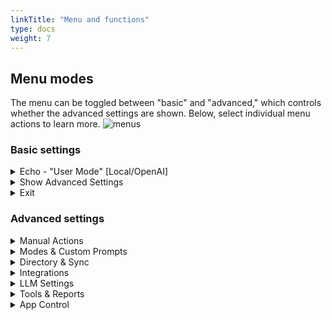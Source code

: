 ```yaml
---
linkTitle: "Menu and functions"
type: docs
weight: 7
---
```

## Menu modes
The menu can be toggled between "basic" and "advanced," which controls whether the advanced settings are shown. Below, select individual menu actions to learn more.
![menus](/images/menus.png)
### Basic settings
<details>
<summary>Echo - "User Mode" [Local/OpenAI]</summary>

- The Echo task is enabled upon launch by default but can be toggled on/off by selecting the menu item.

	{{< callout type="warning" >}}
	If the Echo task is greyed out, App configuration is incomplete or invalid. 
	{{< /callout >}}

- When enabled, Echo automatically looks for new audio files, performs summarization based on the current User Mode, and uploads new files to the user-defined folders.
	- If Notion is enabled and setup, new summaries are automatically uploaded to a Notion database.
	- If Autosync is enabled, newly generated summaries will automatically overwrite old files if there is a filename match.  
- The Echo task status shows the current User Mode as "Developer," "Business," "Personal," or "Custom."
- The Echo task status shows the current compute resource as either "Local" or "OpenAI."
	- If the UI says "Local," then both transcription and summarization are set to your local machine.
	- If the UI says "OpenAI," then either transcription or summarization (or both) are set to use OpenAI and an API key has been provided.

	{{< callout type="warning" >}}
	Using OpenAI means that data is sent to the OpenAI servers before being returned to your computer. An internet connection is required for this mode and it may incur expenses depending on selected OpenAI models.
	{{< /callout >}}
</details>

<details>
<summary>Show Advanced Settings</summary>

- Advanced settings is toggleable and is saved to the configuration file. Restarting the App will automatically load the last saved menu mode.
</details>

<details>
<summary>Exit</summary>

- App exits from tray and no longer runs in the background. Ollama will remain in the tray app but cached models will be cleared from memory and may need to re-initialize during next app launch.
</details>

### Advanced settings
<details>
<summary>Manual Actions</summary>

### Manual Actions
- #### Run custom summary
	- Enables the user to manually select one more files for summarization with custom prompting. These prompts are different than the currently selected User Mode and allow the user to run individual summaries without having to change current mode or stop automatic background processes.
	- The output file quality and format will vary based on the selected prompting, though typically are simple summary paragraphs.
	- To use custom summary
		- Select one or multiple files using standard keyboard shortcuts.
		- Select your preferred prompt from the dropdown menu. You can add, edit, and delete custom prompts elsewhere in the App advanced settings.
		- After selecting the custom prompt, summarization will start, using either Local or OpenAI resources depending on current settings.
		- Once summarization is complete, name the file and select "Save." Files will automatically be moved to the user-selected "Custom" folder path. 

	{{< callout type="warning" >}}
	The custom summary function does not automatically apply Tags, prepare Keynotes, or append Transcripts from the selected files. 
	{{< /callout >}}

- #### Run weekly summary
	- If selected, will force the app to check whether any new weekly summaries are available for generation.
- #### Run monthly summary
	- If selected, will force the app to check whether any new monthly summaries are available for generation. 
 
	{{< callout type="info" >}}
	If the Echo task is enabled, the app automatically checks whether new weekly and monthly summaries are available once per hour.
	{{< /callout >}}

- #### Tag file with keywords
	- Enables the user to select any .md file and apply tags from the current User Mode. When selected, navigate to the target .md file and confirm selection in the App. Tags will automatically be applied if any matches are found.
</details>

<details>
<summary>Modes & Custom Prompts</summary>

### Modes & Custom Prompts
- #### Switch mode
	- Select the currently active User Mode. Available and correctly configured modes can be selected from the dropdown menu. Changing the active User Mode will update the current "Echo" task status.
	- All new summaries will use the newly selected mode. Existing summaries from the prior user mode will not be overwritten.

- #### Edit modes 
	{{< callout type="warning" >}}
	Adding or modifying a custom user mode is an advanced action and is not recommended for casual users.
	{{< /callout >}}
	- Add, remove, or edit custom user modes, such as personal journaling, goal setting and reflection, fitness and health tracking, bedtime storytelling, D&D worldbuilding, etc. Anything you talk a lot about! 
	- Select Add/Remove/Edit from the first dropdown menu.
	- To "Add" a new custom user mode, the user must first prepare several files, including:
		- Ollama system prompt for individual summaries (no filetype suffix)
		- Ollama system prompt for weekly summaries (no filetype suffix)
		- Ollama system prompt for monthly summaries (no filetype suffix)
		- OpenAI system prompt for individual summaries (.txt)
		- OpenAI system prompt for weekly summaries (.txt)
		- OpenAI system prompt for monthly summaries (.txt)
		- Taglist .json file
	- Using the GUI, provide a custom name for the new user mode and navigate to the prepared files. Once all fields exist and the custom user mode name is unique, "Save" the new user mode.
	- To "Remove" a custom user mode, simply select the desired mode from the dropdown and complete confirmation prompting. Removing a custom user mode does not delete or modify the matching system prompts or taglist files.
	- To "Edit" a custom user mode, navigate to the desired mode from the dropdown menu.
	- Using the GUI, make any necessary modifications and/or select updated system prompts and taglist files (see "Add" custom user mode for details). Once all fields exist and the name is unique, "Save" edits to the user mode.
- #### Edit custom prompts
	- Add, remove, or edit custom prompts for the "Run custom summary" function. These custom prompts are meant as lightweight prompting options that allow the user run one-off summaries with flexibility and without preparing system prompts or custom models. Some prompt tuning via "Edit" may be required to get the desired output. 
	- Select Add/Remove/Edit from the first dropdown menu.
	- To "Add" a new custom prompt, provide a custom name and prompting instructions for each step of summarization. The summarization script "chunks" the text-to-be-summarized into more manageable pieces, and so you must provide both an initial prompt (for the first chunk) and chunk prompts (to for continued summarization). All prompts must contain "{chunk}" at the end of the prompt in order for the script to ingest appropriately. See autofill examples for formatting details.
		- Summary initial prompt - provide initial context and instructions to the LLM about what the scope of the summary should contain.
		- Summary chunk prompt - provide supporting context and instructions to the LLM about what is being summarized. 
		- Keynote initial prompt
		- Keynote chunk prompt
	- Once all fields exist and the custom prompt name is unique, "Save" the new custom prompts. The app will automatically restart, and the new prompt will become available in "Run custom summary."
	- To "Remove" a prompt, simply select the desired prompt from the dropdown and complete confirmation screens. Removing the custom prompt deletes all prompting instructions and cannot be undone.
	- To "Edit" a custom prompt, navigate to the desired prompt from the dropdown menu.
	- Using the GUI, make any necessary modifications to the prompts or name. Once all fields exist and the name is unique, "Save" edits to the custom prompt.
- ### Edit file preferences
	- Customize the output summary files from "Echo," including output filename, tags, keynotes, and appended transcripts.
	- To change filename, simply enter the preferred name. The GUI will automatically update to show what the new filesname will look like. Currently, it is impossible to remove or modify the appended dates/timestamps and (Weekly)/(Monthly) labels.

	{{< callout type="warning" >}}
	When a new filename is selected, the user must confirm deletion of cached summary files within the App folder. This does not impact the saved files in the users folders or Notion uploads (if enabled). Canceling out will not delete any files and will not save the updated filename.  
	
	Once "Confirm" is selected, the cached files will be deleted and Echo will automatically start re-summarizing all existing transcripts, weekly, and monthly summaries with the new filename. Please note, this may take a while depending on the number of files to be re-summarized.
	{{< /callout >}}

	- In addition to filename, the user can toggle the output format of the various summaries to include or exclude "Tags," "Keynotes," and "Transcripts." Changing these toggles will not reset cached files. These new settings will only apply to newly generated summaries.

	{{< callout type="info" >}}
	Disabling "Keynotes" will reduce both input and output tokens required to perform summarization tasks.  However, disabling "Transcripts" does not impact the number of required tokens.
	{{< /callout >}}

- #### Edit tags
	- Allows the user to customize the taglist of the currently selected User Mode displayed in the "Echo" task bar. Tags can be added, removed, or edited via the GUI.
	
	{{< callout type="info" >}}
	Echo does not support multi-word tags or nonsense words. Abbreviations occasionally work, such as "LLM" or "API," though not always. For the most consistent tagging, use simple, one-word tags and enter as lower-case.
	{{< /callout >}}
	
</details>

<details>
<summary>Directory & Sync</summary>

### Directory & Sync
- #### Set folders
	- Set new folder paths for the output summary files. Simply navigate to the desired location for each folder.

	{{< callout type="info" >}}
	The summary file type in the Notion database is set based on the folder path. If Notion is enabled, it is strongly recommended to set separate folders for individual, weekly, monthly, and custom outputs for clear labeling. If a single folder is used for multiple summary types, Notion will report "unknown" summary type.
	{{< /callout >}}

- #### Toggle autosync
	- Enable/disable Autosync functionality. It is recommended to enable Autosync.
	- If Autosync is enabled:
		- Summaries generated by Echo are automatically pushed to user folders and overwrite files of the same name.
		- Manual edits to summaries in the user folders are automatically pushed to Notion.
		- The direction of file overwrite is: cached summaries (not seen) --> summaries in user folders --> Notion database entries

		{{< callout type="warning" >}}
		 Because of file overwrite actions, there is a possibility of data loss under a very specific set of conditions:
		- If Autosync is enabled and Notion is disabled:
			- Any manual edits will be overwritten if in-app "cached files" are deleted and regenerated (very uncommon and requires manual confirmation).
		- If Autosync is enabled and Notion integration is enabled:
			- Any manual edits to the Notion database entries will be overwritten if 1) the user makes separate edits to the original summary file or 2) if in-app "cached files" are deleted and regenerated (very uncommon and requires manual confirmation).
		{{< /callout >}}

</details>

<details>
<summary>Integrations</summary>

###Integrations
- #### OpenAI API key
	- This function allows the user to set an API key for OpenAI, which is required to use OpenAI summarization or transcription functionality. Before setting up, create an OpenAI account and add balance to the account.
	- To setup:
		- Visit [OpenAI](https://platform.openai.com/api-keys) for an API key.
		- In the upper right hand corner, select "Create a new secret key" and follow prompting.
		- Copy the secret key to the clipboard and paste into the Echo app.

		{{< callout type="warning" >}}
		The API key is stored locally and in plain text in the config.toml file, which is in the root directory of the Echo app folder.
		{{< /callout >}}

- #### Notion setup
	- Connect Echo with [Notion](https://www.notion.com/), a cloud-based note taking and organization app.
	- A setup video is shown here (@@@) and is documented below.
	- Before proceeding, create a Notion account. Setup can be performed with either the in-browser app or the downloaded Notion app
	- In the browser or app, select "Add a page" and label as preferred (e.g. using "Echo" as an example for the below instructions)
	- On the new page, add a new "Database - Inline"
	- Format the new database with the following columns in this exact order:
		- First column: "Name"
		- Second column: "Tags" - change column type to "Multi-select"
		- Third column: "Date" - change column type to "Date"
		- Fourth column: "Type" - change column type to "Multi-select"
		- Fifth column: "Last uploaded" - change column type to "Date"
	- Once the database is setup, API access needs to be given to the specific page. Visit [Notion Integrations](https://www.notion.so/my-integrations) and login/create an account.
	- Add a "New Integration" and select the associated workspace containing the "Echo" page. "Type" can be set to "Internal." 
	- Navigate to the "Access" tab, "+Select pages," and select the new "Echo" page. Confirm access.
	- Navigate to the "Configuration" tab and ensure access to Read/Update/Insert content.
	- Show the "Internal Integration Secret" API key and copy into the Echo app Notion setup page.

	{{< callout type="warning" >}}
	The API key is stored locally and in plain text in the config.toml file, which is in the root directory of the Echo app folder.
	{{< /callout >}}
	
	- Return to the Notion "Echo" page and navigate to database settings. Select "Copy link to view," which provides a URL string.
	- In the Echo app, paste the unique, 32 character string from the URL into the setup dialog and save changes.
	
	{{< callout type="info" >}}
	The 32 character string is buried in the URL and precedes "?v", such as:  
	`www.notion.so/`<span style="background: yellow; color:black;">22767a106600802ab991fba13bf1f8b8</span>`?v=22767a1066008032bd49000c64c00285&source=copy_link`
	{{< /callout >}}
	
	- If performed correctly, the app will restart and summary files will automatically start updating in the Notion database.
- #### Obsidian setup
	- The Echo app was originally designed for [Obsidian](https://obsidian.md/download) users. Simply set the file directory paths for summary outputs to the desired Obsidian Vault. No additional actions are required.
</details>

<details>
<summary>LLM Settings</summary>

### LLM Settings
- #### Local/OpenAI settings
	- Set or edit the default summarization and transcription settings.

		{{< callout type="info" >}}
		During app start-up, Echo quickly checks for the presence of an NVIDIA GPU. If a compatible NVIDIA GPU is not detected, the user can select either OpenAI or CPU-only local fallback.
		{{< /callout >}}

	- Summarization options:
		- If summarization is set to "Local," Echo will use custom Ollama models, which are generated by the App during first time setup. By default, the Ollama base model is Mistral, which is lightweight and performant for basic summarization tasks.
		- If summarization is set to "OpenAI," the default model is set to GPT3.5-turbo, which is a good balance of summarization quality, speed, and token cost (as of July 2025).

		{{< callout type="info" >}}
		Alternative local models can be set using [Ollama models](#ollama-models).
		{{< /callout >}}

	- Transcription options:
		- If transcription is set to "local" the user can choose the selected model and compute resource.
			- The transcription models include base, medium, large, etc.

			{{< callout type="info" >}}
			The highest fidelity model is large_v3, which can be resource intensive. Smaller models, like "medium" may be more practical on lower-end hardware if the transcription speed is too slow (see [Energy & Savings](#energy--savings) for in-app testing method).
			{{< /callout >}}

			- The transcription compute options are either cuda-based (i.e. GPU) or CPU-based. Cuda will be selected by default for most users and is strongly preferred if an NVIDIA GPU is available.
		- If transcription is is set to "OpenAI," audio files will be uploaded to OpenAI and transcribed using "Whisper."

			{{< callout type="warning" >}}
			Transcription via OpenAI can be expensive, especially for large files.
			{{< /callout >}}

- #### Ollama models
	- Select different Ollama models as the "base" model, for testing and development.
	- By default, Mistral 7B is used as the base model. Three custom models are generated from the base model, using the provided, in-app system prompt files. If the user wants to test alternates (i.e. Deepseek, Mixtral, Llama2, etc), they can enter or select within this dialog page.
	- Currently installed Ollama models (cmd, "ollama list") are shown in the dropdown menu. New models, not yet downloaded, can be entered manually but must explicitly match one of the models listed on the [Ollama page](https://ollama.com/search).

	{{< callout type="info" >}}
	In testing and development, Mistral consistently generated the highest quality summarization results and is strongly recommended. It is relatively lightweight, compared to many alternatives, and is operable on most hardware.
	{{< /callout >}} 
	
</details>

<details>
<summary>Tools & Reports</summary>

### Tools & Reports
- #### App statistics
	- A simple dialog page that shows the user app statistics and usage. Values can be reset, if desired.
- #### Energy & savings
	- An in-app calculator that allows the user to test in-app transcription and summarization speeds, as well as estimate cost of running locally versus using OpenAI servers.
	- To test transcription speed, select the appropriate button. A short, 3 minute test file will be transcribed and the time taken to perform transcription is used to calculate a speed multiplier (i.e. 1 minute to transcribe 3 minutes = 3x). Run this test twice to get more accurate values.

	{{< callout type="info" >}}
	 The transcription speed test feature is not available if transcription services are set to OpenAI.
	{{< /callout >}}

	- To test summarization speed, select the appropriate button. The app will cache the base Ollama model and perform measurement of "tokens per second" or TPS. The summarization speed test is not available if summarization services are set to OpenAI.
	- Select the appropriate wattage of your compute hardware (i.e. GPU wattage or CPU wattage) and approximate cost of electricity (per kWh) for your area.
	- Selecting "calculate" will compare the cost of local analysis, based on cost of electricity, total minutes of transcription, and total accumulated tokens during the app lifetime (from App Statistics). Comparisons are also provided as-if both transcription and summarization are performed with OpenAI.

	{{< callout type="info" >}}
	The cost of OpenAI transcription and summarization is dependent on the selected model, but the calculator assumes GPT3.5-turbo is used for summarization and Whisper is used for transcription (pricing as-of July 2025).
	{{< /callout >}}

</details>

<details>
<summary>App Control</summary>

### App Control
- #### License
	- Add or update the Echo app license. The app is free to use without a license, but please do not proliferate or share. If you find value in Echo, please consider supporting the developer.
	- If the app license is absent or invalid, the user will be notified with occasional reminders about activation and total usage.
- #### Cached files

	{{< callout type="warning" >}}
	Clearing cached files may result in data loss, if manual edits have been made to the output summary files. Please carefully review below notes before proceeding.
	{{< /callout >}}

	- Clear all
		- Clear all in-app cached transcripts and summaries. This is not a typical action and will require re-compute of all audio files and re-summarization of all transcripts. If Autosync is enabled, newly generated summaries will overwrite old files and manual edits will be lost.
	- Clear summaries
		- Clear all in-app cached summaries. This is not a typical action and will require re-summarization of all transcripts. If Autosync is enabled, newly generated summaries will overwrite old files and manual edits will be lost.
	- Clear transcripts
		- Clear all in-app cached transcripts. This is not a typical action. There will be no impact to summaries or to user files. No data will be ovewritten.
- Log files
	- Access to the Echo app logs. If errors occur, logs may be useful for diagnosing the root cause.
- Restart
	- Tray app restart. In the event that multiple functions are greyed out, restarting the app can often clear errors.
- About / Help
	- Provides information about the app, including help links.
	- If the app license is valid, the user can toggle whether or not the default footer appears in the Echo summaries. This toggle is not available if the license is absent or invalid and is the only restricted function of the app.
</details>